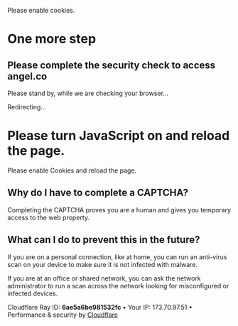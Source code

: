 Please enable cookies.

One more step
=============

<span data-translate="complete_sec_check">Please complete the security check to access</span> angel.co
------------------------------------------------------------------------------------------------------

Please stand by, while we are checking your browser...

Redirecting...

Please turn JavaScript on and reload the page.
==============================================

Please enable Cookies and reload the page.

<span class="cf-no-screenshot"></span>

Why do I have to complete a CAPTCHA?
------------------------------------

Completing the CAPTCHA proves you are a human and gives you temporary access to the web property.

What can I do to prevent this in the future?
--------------------------------------------

If you are on a personal connection, like at home, you can run an anti-virus scan on your device to make sure it is not infected with malware.

If you are at an office or shared network, you can ask the network administrator to run a scan across the network looking for misconfigured or infected devices.

<span class="cf-footer-item sm:block sm:mb-1">Cloudflare Ray ID: **6ae5a6be981532fc**</span> <span class="cf-footer-separator sm:hidden">•</span> <span class="cf-footer-item sm:block sm:mb-1">Your IP: 173.70.97.51</span> <span class="cf-footer-separator sm:hidden">•</span> <span class="cf-footer-item sm:block sm:mb-1">Performance & security by <a href="https://www.cloudflare.com/5xx-error-landing" id="brand_link">Cloudflare</a></span>
